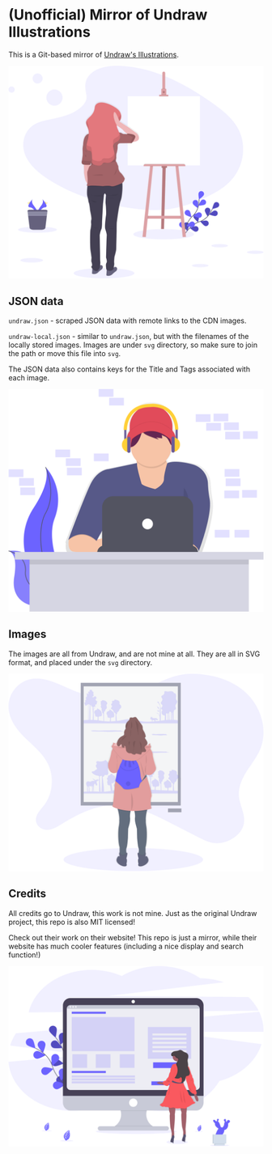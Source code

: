 # (Unofficial) Mirror of Undraw Illustrations

This is a Git-based mirror of [Undraw's Illustrations](http://undraw.co).

![Blank Canvas](svg/blank_canvas_3rbb.svg)

## JSON data

`undraw.json` - scraped JSON data with remote links to the CDN images.

`undraw-local.json` - similar to `undraw.json`, but with the filenames of the locally stored images. Images are under `svg` directory, so make sure to join the path or move this file into `svg`.

The JSON data also contains keys for the Title and Tags associated with each image.

![Coding](svg/coding_6mjf.svg)

## Images

The images are all from Undraw, and are not mine at all. They are all in SVG format, and placed under the `svg` directory.

![Art Lover](svg/art_lover_yjfr.svg)

## Credits

All credits go to Undraw, this work is not mine. Just as the original Undraw project, this repo is also MIT licensed!

Check out their work on their website! This repo is just a mirror, while their website has much cooler features (including a nice display and search function!)

![Wireframing](svg/wireframing_nxyi.svg)
